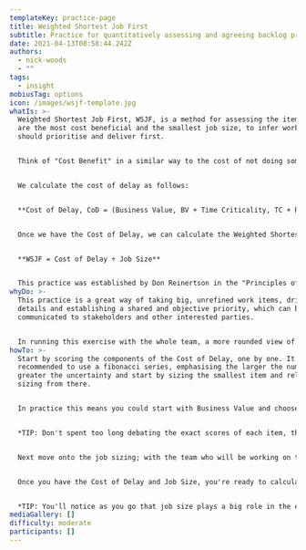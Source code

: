 ```yaml
---
templateKey: practice-page
title: Weighted Shortest Job First
subtitle: Practice for quantitatively assessing and agreeing backlog prioritisation
date: 2021-04-13T08:58:44.242Z
authors:
  - nick-woods
  - ""
tags:
  - insight
mobiusTag: options
icon: /images/wsjf-template.jpg
whatIs: >-
  Weighted Shortest Job First, WSJF, is a method for assessing the items which
  are the most cost beneficial and the smallest job size, to infer work items we
  should prioritise and deliver first. 


  Think of "Cost Benefit" in a similar way to the cost of not doing something. If we decide NOT to fix something and it leads to significant damage, then the cost to fix it and the resulting damage has gone up over time. Or if we delay building something which would have generated income if it had been ready sooner, then the cost of NOT having that thing has increased over time. This could be the opportunity cost or the "Cost of Delay".


  We calculate the cost of delay as follows:


  **Cost of Delay, CoD = (Business Value, BV + Time Criticality, TC + Risk Reduction or Opportunity Enablement, RR/OE)**


  Once we have the Cost of Delay, we can calculate the Weighted Shortest Job First score by dividing this by the job size; therefore favouring the highly cost beneficial but smallest jobs first:


  **WSJF = Cost of Delay ÷ Job Size**


  This practice was established by Don Reinertson in the "Principles of Product Development Flow" as an evolution of the 'shortest job first' method used previously. It has been popularised in the Scaled Agile Framework methodology, supporting many of its guiding principles.
whyDo: >-
  This practice is a great way of taking big, unrefined work items, driving down
  details and establishing a shared and objective priority, which can be easily
  communicated to stakeholders and other interested parties.


  In running this exercise with the whole team, a more rounded view of the priority and sequencing is established; bringing the team closer to the urgency for working on particular items vs others.
howTo: >-
  Start by scoring the components of the Cost of Delay, one by one. It's
  recommended to use a fibonacci series, emphasising the larger the number the
  greater the uncertainty and start by sizing the smallest item and relatively
  sizing from there.


  In practice this means you could start with Business Value and choose the item on your list which you would consider the lowest, give this a score of 1. Then find the next smallest item, decide whether this is equally valuable or more valuable and then score it accordingly. Continue through the list and then move on to Time Criticality, then Risk Reduction or Opportunity Enablement. Once all these have been scored, you can sum the results to get the Cost of Delay for each item. 


  *TIP: Don't spent too long debating the exact scores of each item, this is helped along by sticking to the fibonacci series.*


  Next move onto the job sizing; with the team who will be working on these work items; similar to before, start with the item which is believed to be the smallest job size on the list and give this a 1, then relatively size other items on the list based on this.


  Once you have the Cost of Delay and Job Size, you're ready to calculate the Weighted Shortest Job First score. The higher the score, the higher the priority of the work item.


  *TIP: You'll notice as you go that job size plays a big role in the eventual prioritisation of work items. It may be useful to review your backlog when you have your scoring and see if the majority of the value from a work item is garnered from a smaller slice of the original backlog item.*
mediaGallery: []
difficulty: moderate
participants: []
---
```


